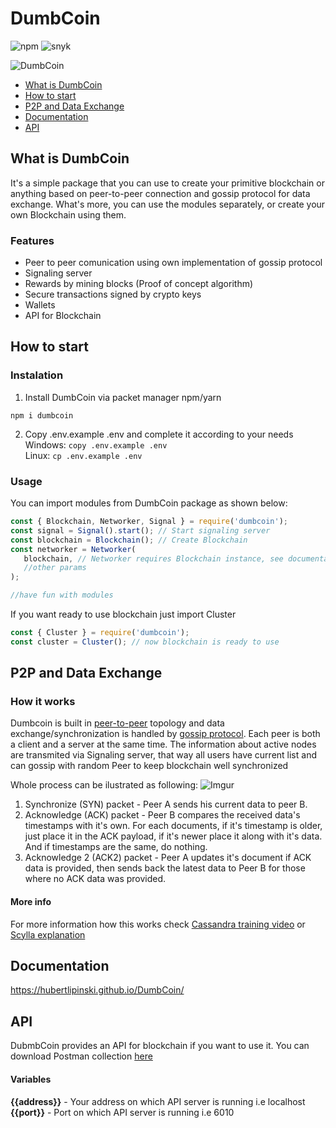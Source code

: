 # DumbCoin

![npm](https://img.shields.io/npm/v/dumbcoin)
![snyk](https://img.shields.io/snyk/vulnerabilities/npm/dumbcoin)

![DumbCoin](https://i.imgur.com/XSJzxCN.png)

- [What is DumbCoin](#what-is-dumbcoin)
- [How to start](#how-to-start)
- [P2P and Data Exchange](#p2p-and-data-exchange)
- [Documentation](#documentation)
- [API](#api)

## What is DumbCoin

It's a simple package that you can use to create your primitive blockchain or anything based on peer-to-peer connection and gossip protocol for data exchange. 
What's more, you can use the modules separately, or create your own Blockchain using them.

### Features
* Peer to peer comunication using own implementation of gossip protocol
* Signaling server
* Rewards by mining blocks (Proof of concept algorithm)
* Secure transactions signed by crypto keys
* Wallets
* API for Blockchain

## How to start
  ### Instalation
  1. Install DumbCoin via packet manager npm/yarn
  ```
  npm i dumbcoin
  ```
  2. Copy .env.example .env and complete it according to your needs <br/>
   Windows: `copy .env.example .env`<br/>
   Linux: `cp .env.example .env`
  
   ### Usage
   
   You can import modules from DumbCoin package as shown below:
   
   ```javascript 
   const { Blockchain, Networker, Signal } = require('dumbcoin');
   const signal = Signal().start(); // Start signaling server
   const blockchain = Blockchain(); // Create Blockchain
   const networker = Networker(
      blockchain, // Networker requires Blockchain instance, see documentation for more info
      //other params
   );
   
   //have fun with modules
   
   ```
   If you want ready to use blockchain just import Cluster
   ```javascript 
   const { Cluster } = require('dumbcoin');
   const cluster = Cluster(); // now blockchain is ready to use
   ```
## P2P and Data Exchange
  ### How it works
  Dumbcoin is built in [peer-to-peer](https://en.wikipedia.org/wiki/Peer-to-peer) topology and data exchange/synchronization is handled by [gossip protocol](https://en.wikipedia.org/wiki/Gossip_protocol).
   Each peer is both a client and a server at the same time. The information about active nodes are transmited via Signaling server, that way all users have current list and can gossip with random Peer to keep blockchain well synchronized
  
  Whole process can be ilustrated as following:
  ![Imgur](https://i.imgur.com/slKvSxq.png)
  1. Synchronize (SYN) packet - Peer A sends his current data to peer B.
  2. Acknowledge (ACK) packet - Peer B compares the received data's timestamps with it's own. For each documents, if it's timestamp is older, just place it in the ACK payload, if it's newer place it along with it's data. And if timestamps are the same, do nothing.
  3. Acknowledge 2 (ACK2) packet - Peer A updates it's document if ACK data is provided, then sends back the latest data to Peer B for those where no ACK data was provided.
  #### More info
  For more information how this works check [Cassandra training video](https://academy.datastax.com/units/distributed-architecture-gossip?resource=ds201-foundations-apache-cassandra) or [Scylla explanation](https://docs.scylladb.com/kb/gossip/)
  
## Documentation
  https://hubertlipinski.github.io/DumbCoin/
 
## API
  DubmbCoin provides an API for blockchain if you want to use it. You can download Postman collection [here](https://www.getpostman.com/collections/91b80ec4246ab266794e)
  #### Variables
  **{{address}}** - Your address on which API server is running i.e localhost <br/>
  **{{port}}** - Port on which API server is running i.e 6010
  
  
